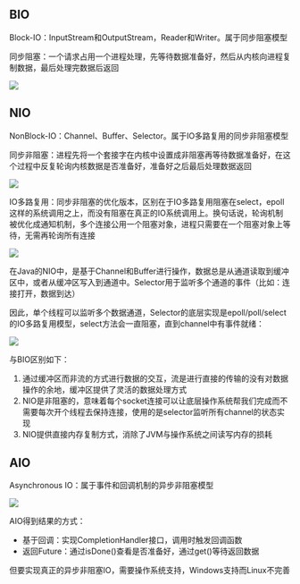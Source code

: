 ## BIO
Block-IO：InputStream和OutputStream，Reader和Writer。属于同步阻塞模型

同步阻塞：一个请求占用一个进程处理，先等待数据准备好，然后从内核向进程复制数据，最后处理完数据后返回

![](https://github.com/xbox1994/2018-Java-Interview/raw/master/images/BIO.png)

## NIO
NonBlock-IO：Channel、Buffer、Selector。属于IO多路复用的同步非阻塞模型

同步非阻塞：进程先将一个套接字在内核中设置成非阻塞再等待数据准备好，在这个过程中反复轮询内核数据是否准备好，准备好之后最后处理数据返回

![](https://github.com/xbox1994/2018-Java-Interview/raw/master/images/NIO-1.png)

IO多路复用：同步非阻塞的优化版本，区别在于IO多路复用阻塞在select，epoll这样的系统调用之上，而没有阻塞在真正的IO系统调用上。换句话说，轮询机制被优化成通知机制，多个连接公用一个阻塞对象，进程只需要在一个阻塞对象上等待，无需再轮询所有连接

![](https://github.com/xbox1994/2018-Java-Interview/raw/master/images/NIO-3.png)

在Java的NIO中，是基于Channel和Buffer进行操作，数据总是从通道读取到缓冲区中，或者从缓冲区写入到通道中。Selector用于监听多个通道的事件（比如：连接打开，数据到达）

因此，单个线程可以监听多个数据通道，Selector的底层实现是epoll/poll/select的IO多路复用模型，select方法会一直阻塞，直到channel中有事件就绪：

![](https://github.com/xbox1994/2018-Java-Interview/raw/master/images/NIO-4.png)

与BIO区别如下：

1. 通过缓冲区而非流的方式进行数据的交互，流是进行直接的传输的没有对数据操作的余地，缓冲区提供了灵活的数据处理方式
2. NIO是非阻塞的，意味着每个socket连接可以让底层操作系统帮我们完成而不需要每次开个线程去保持连接，使用的是selector监听所有channel的状态实现
3. NIO提供直接内存复制方式，消除了JVM与操作系统之间读写内存的损耗

## AIO
Asynchronous IO：属于事件和回调机制的异步非阻塞模型

![](https://github.com/xbox1994/2018-Java-Interview/raw/master/images/AIO.png)

AIO得到结果的方式：

* 基于回调：实现CompletionHandler接口，调用时触发回调函数
* 返回Future：通过isDone()查看是否准备好，通过get()等待返回数据

但要实现真正的异步非阻塞IO，需要操作系统支持，Windows支持而Linux不完善